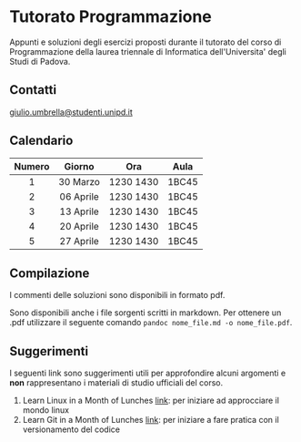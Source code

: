 # Tutorato Programmazione

Appunti e soluzioni degli esercizi proposti durante il tutorato del corso di Programmazione della laurea triennale di Informatica dell'Universita' degli Studi di Padova.

## Contatti

giulio.umbrella@studenti.unipd.it

## Calendario

| **Numero** | **Giorno** |  **Ora**  | **Aula** |
|:----------:|:----------:|:---------:|:--------:|
|      1     |  30 Marzo  | 1230 1430 |   1BC45  |
|      2     |  06 Aprile | 1230 1430 |   1BC45  |
|      3     |  13 Aprile | 1230 1430 |   1BC45  |
|      4     |  20 Aprile | 1230 1430 |   1BC45  |
|      5     |  27 Aprile | 1230 1430 |   1BC45  |

## Compilazione

I commenti delle soluzioni sono disponibili in formato pdf.  

Sono disponibili anche i file sorgenti scritti in markdown. Per ottenere un .pdf utilizzare il seguente comando `pandoc nome_file.md -o nome_file.pdf`. 

## Suggerimenti

I seguenti link sono suggerimenti utili per approfondire alcuni argomenti e **non** rappresentano i materiali di studio ufficiali del corso.

1. Learn Linux in a Month of Lunches  [link](https://www.manning.com/books/learn-linux-in-a-month-of-lunches): per iniziare ad approcciare il mondo linux
2. Learn Git in a Month of Lunches [link](https://www.manning.com/books/learn-git-in-a-month-of-lunches): per iniziare a fare pratica con il versionamento del codice